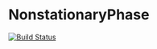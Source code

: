 # NonstationaryPhase

[![Build Status](https://travis-ci.org/EthanAnderes/NonstationaryPhase.jl.svg?branch=master)](https://travis-ci.org/EthanAnderes/NonstationaryPhase.jl)
